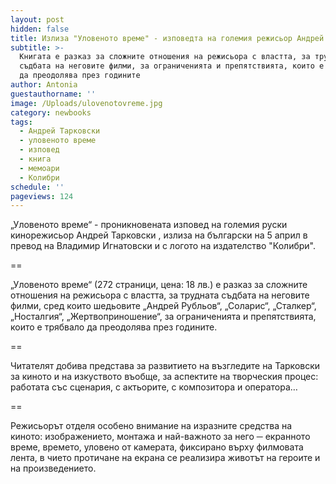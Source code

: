 ```yaml
---
layout: post
hidden: false
title: Излиза "Уловеното време" - изповедта на големия режисьор Андрей Тарковски
subtitle: >-
  Книгата е разказ за сложните отношения на режисьора с властта, за трудната
  съдбата на неговите филми, за ограниченията и препятствията, които е трябвало
  да преодолява през годините
author: Antonia
guestauthorname: ''
image: /Uploads/ulovenotovreme.jpg
category: newbooks
tags:
  - Андрей Тарковски
  - уловеното време
  - изповед
  - книга
  - мемоари
  - Колибри
schedule: ''
pageviews: 124
---
```

„Уловеното време“ - проникновената изповед на големия руски кинорежисьор Андрей Тарковски , излиза на български на 5 април в превод на Владимир Игнатовски и с логото на издателство "Колибри".

\==

„Уловеното време“ (272 страници, цена: 18 лв.) е разказ за сложните отношения на режисьора с властта, за трудната съдбата на неговите филми, сред които шедьовите „Андрей Рубльов“, „Соларис“, „Сталкер“, „Носталгия“, „Жертвоприношение“, за ограниченията и препятствията, които е трябвало да преодолява през годините. 

\==

Читателят добива представа за развитието на възгледите на Тарковски за киното и на изкуството въобще, за аспектите на творческия процес: работата със сценария, с актьорите, с композитора и оператора… 

\==

Режисьорът отделя особено внимание на изразните средства на киното: изображението, монтажа и най-важното за него ─ екранното време, времето, уловено от камерата, фиксирано върху филмовата лента, в чието протичане на екрана се реализира животът на героите и на произведението.

